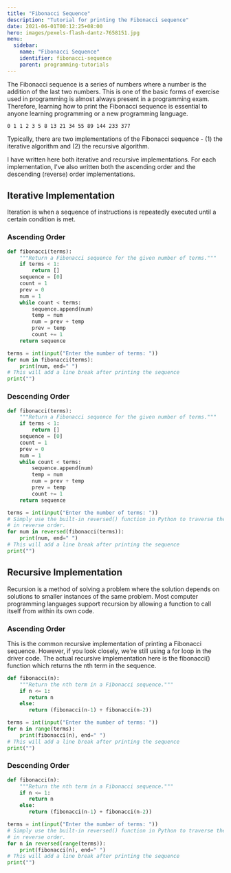 ```yaml
---
title: "Fibonacci Sequence"
description: "Tutorial for printing the Fibonacci sequence"
date: 2021-06-01T00:12:25+08:00
hero: images/pexels-flash-dantz-7658151.jpg
menu:
  sidebar:
    name: "Fibonacci Sequence"
    identifier: fibonacci-sequence
    parent: programming-tutorials
---
```


The Fibonacci sequence is a series of numbers where a number is the addition
of the last two numbers. This is one of the basic forms of exercise used in
programming is almost always present in a programming exam. Therefore, learning
how to print the Fibonacci sequence is essential to anyone learning programming
or a new programming language.

```
0 1 1 2 3 5 8 13 21 34 55 89 144 233 377
```

Typically, there are two implementations of the Fibonacci sequence - (1) the
iterative algorithm and (2) the recursive algorithm. 

I have written here both iterative and recursive implementations. For each implementation, I've also written both the ascending order and the descending (reverse) order implementations.


## Iterative Implementation
Iteration is when a sequence of instructions is repeatedly executed until a
certain condition is met.

### Ascending Order

```python
def fibonacci(terms):
    """Return a Fibonacci sequence for the given number of terms."""
    if terms < 1:
        return []
    sequence = [0]
    count = 1
    prev = 0
    num = 1
    while count < terms:
        sequence.append(num)
        temp = num
        num = prev + temp
        prev = temp
        count += 1
    return sequence

terms = int(input("Enter the number of terms: "))
for num in fibonacci(terms):
    print(num, end=" ")
# This will add a line break after printing the sequence
print("")
```

### Descending Order

```python
def fibonacci(terms):
    """Return a Fibonacci sequence for the given number of terms."""
    if terms < 1:
        return []
    sequence = [0]
    count = 1
    prev = 0
    num = 1
    while count < terms:
        sequence.append(num)
        temp = num
        num = prev + temp
        prev = temp
        count += 1
    return sequence

terms = int(input("Enter the number of terms: "))
# Simply use the built-in reversed() function in Python to traverse the list
# in reverse order.
for num in reversed(fibonacci(terms)):
    print(num, end=" ")
# This will add a line break after printing the sequence
print("")
```

## Recursive Implementation
Recursion is a method of solving a problem where the solution depends on
solutions to smaller instances of the same problem. Most computer programming 
languages support recursion by allowing a function to call itself from within 
its own code.

### Ascending Order
This is the common recursive implementation of printing a Fibonacci sequence.
However, if you look closely, we're still using a for loop in the driver code.
The actual recursive implementation here is the fibonacci() function which
returns the nth term in the sequence.

```python
def fibonacci(n):
    """Return the nth term in a Fibonacci sequence."""
    if n <= 1:
       return n
    else:
       return (fibonacci(n-1) + fibonacci(n-2))

terms = int(input("Enter the number of terms: "))
for n in range(terms):
    print(fibonacci(n), end=" ")
# This will add a line break after printing the sequence
print("")
```


### Descending Order

```python
def fibonacci(n):
    """Return the nth term in a Fibonacci sequence."""
    if n <= 1:
       return n
    else:
       return (fibonacci(n-1) + fibonacci(n-2))

terms = int(input("Enter the number of terms: "))
# Simply use the built-in reversed() function in Python to traverse the list
# in reverse order.
for n in reversed(range(terms)):
    print(fibonacci(n), end=" ")
# This will add a line break after printing the sequence
print("")
```
